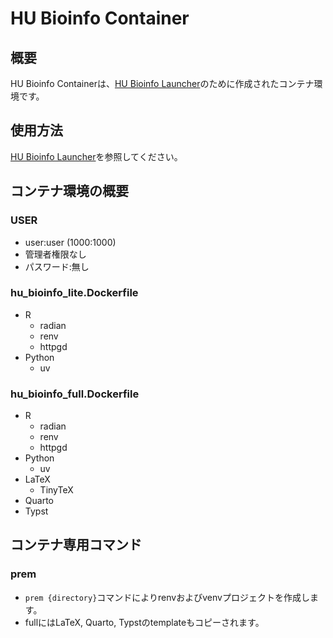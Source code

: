 # HU Bioinfo Container

## 概要

HU Bioinfo Containerは、[HU Bioinfo Launcher](https://marketplace.visualstudio.com/items?itemName=hu-bioinfo-workshop.bioinfo-launcher)のために作成されたコンテナ環境です。

## 使用方法
[HU Bioinfo Launcher](https://marketplace.visualstudio.com/items?itemName=hu-bioinfo-workshop.bioinfo-launcher)を参照してください。

## コンテナ環境の概要
### USER
- user:user (1000:1000)
- 管理者権限なし
- パスワード:無し

### hu_bioinfo_lite.Dockerfile
- R
    - radian
    - renv
    - httpgd
- Python
    - uv

### hu_bioinfo_full.Dockerfile
- R
    - radian
    - renv
    - httpgd
- Python
    - uv
- LaTeX
    - TinyTeX
- Quarto
- Typst

## コンテナ専用コマンド
### prem
- `prem {directory}`コマンドによりrenvおよびvenvプロジェクトを作成します。
- fullにはLaTeX, Quarto, Typstのtemplateもコピーされます。


